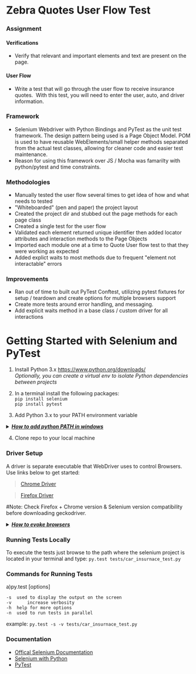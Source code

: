 # Zebra Quotes User Flow Test
### Assignment
#### Verifications
- Verify that relevant and important elements and text are present on the page.
#### User Flow
- Write a test that will go through the user flow to receive insurance quotes.  With this test, you will need to enter the user, auto, and driver information.

### Framework
- Selenium Webdriver with Python Bindings and PyTest as the unit test framework.  The design pattern being used is a Page Object Model.  POM is used to have reusable WebElements/small helper methods separated from the actual test classes, allowing for cleaner code and easier test maintenance.
- Reason for using this framework over JS / Mocha was famarilty with python/pytest and time constraints.

### Methodologies
- Manually tested the user flow several times to get idea of how and what needs to tested
- "Whiteboarded" (pen and paper) the project layout
- Created the project dir and stubbed out the page methods for each page class
- Created a single test for the user flow
- Validated each element returned unique identifier then added locator attributes and interaction methods to the Page Objects
- Imported each module one at a time to Quote User flow test to that they were working as expected
- Added explict waits to most methods due to frequent "element not interactable" errors
### Improvements
- Ran out of time to built out PyTest Conftest, utilizing pytest fixtures for setup / teardown and create options for multiple browsers support
- Create more tests around error handling, and messaging.
- Add explicit waits method in a base class / custom driver for all interactions

# Getting Started with Selenium and PyTest 
1. Install Python 3.x
https://www.python.org/downloads/  
*Optionally, you can create a virtual env to isolate Python dependencies between projects*

2. In a terminal install the following packages:  
`pip install selenium`  
`pip install pytest`  

3. Add Python 3.x to your PATH environment variable
<details>
<summary>
<b><i><u>How to add python PATH in windows</u></i></b>
</summary>
<p>
	
- Search 'env'
- Edit the System Environment Variables
- Click on 'Environment Variables' button
- Click on 'New' in the System Variable section
- Enter `PYTHONPATH` in the Variable name field
- Enter in the Variable value field `C:\Python[version];C:\Python[version]\DLLs;C:\Python[version]\lib;C:\Python[version]\Scripts;`
- Select and click Edit on 'path' the list of system variables
- add `%PYTHONPATH%` to the end existing Path variable value
- open a terminal /cmd promp and type `python`.  Should be able to run the interpreter and see the python version

</p>
</details>

4. Clone repo to your local machine

### Driver Setup
 A driver is separate executable that WebDriver uses to control Browsers.  Use links below to get started:
   > [Chrome Driver](https://sites.google.com/a/chromium.org/chromedriver/getting-started)

   > [Firefox Driver](https://github.com/mozilla/geckodriver/releases)
   	
#Note: Check Firefox + Chrome version & Selenium version compatibility before downloading geckodriver.
<details>
<summary>
<b><i><u>How to evoke browsers</u></i></b>
</summary>
<p>
	
- download chromedriver and extract the file
- copy file in desired location > Add path to executable_path variable in your tests
- `driver = webdriver.Chrome(executable_path = 'C:\\chromedriver.exe')`

</p>
</details>

### Running Tests Locally
To execute the tests just browse to the path where the selenium project is located in your terminal and type:
`py.test tests/car_insurnace_test.py`

### Commands for Running Tests

a)py.test [options]

	-s	used to display the output on the screen	
	-v      increase verbosity
	-h	help for more options 
	-n 	used to run tests in parallel
  example: `py.test -s -v tests/car_insurnace_test.py`

### Documentation
- [Offical Selenium Documentation](https://selenium.dev/documentation/en/)
- [Selenium with Python](https://selenium-python.readthedocs.io/index.html)
- [PyTest](https://docs.pytest.org/en/latest/index.html)
